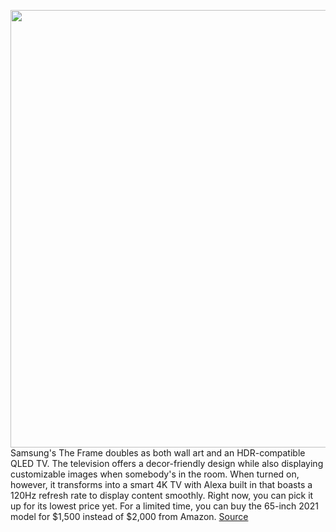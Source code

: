 <img src='https://cdn.vox-cdn.com/thumbor/WLk2UZyLBN5eCZsYU04QJxn-7oM=/0x0:4194x4194/1200x800/filters:focal(1762x1762:2432x2432)/cdn.vox-cdn.com/uploads/chorus_image/image/70030819/2018_2_The_Frame_Lifestyle_Image_Assets_20.0.jpg' width='700px' /><br/>
Samsung's The Frame doubles as both wall art and an HDR-compatible QLED TV. The television offers a decor-friendly design while also displaying customizable images when somebody's in the room. When turned on, however, it transforms into a smart 4K TV with Alexa built in that boasts a 120Hz refresh rate to display content smoothly. Right now, you can pick it up for its lowest price yet. For a limited time, you can buy the 65-inch 2021 model for $1,500 instead of $2,000 from Amazon.
<a href='https://www.theverge.com/2021/10/22/22738411/samsung-the-frame-google-pixelbook-go-galaxy-z-fold-3-t-mobile-legend-of-zelda-deal-sale'> Source <a/>